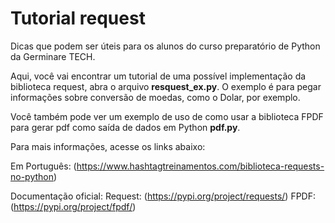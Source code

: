# Tutorial request
Dicas que podem ser úteis para os alunos do curso preparatório de Python da Germinare TECH.

Aqui, você vai encontrar um tutorial de uma possível implementação da biblioteca request, abra o arquivo **resquest_ex.py**. 
O exemplo é para pegar informações sobre conversão de moedas, como o Dolar, por exemplo.

Você também pode ver um exemplo de uso de como usar a biblioteca FPDF para gerar pdf como saída de dados em Python **pdf.py**. 

Para mais informações, acesse os links abaixo:

Em Português: (https://www.hashtagtreinamentos.com/biblioteca-requests-no-python)

Documentação oficial:
Request: (https://pypi.org/project/requests/)
FPDF: (https://pypi.org/project/fpdf/)
